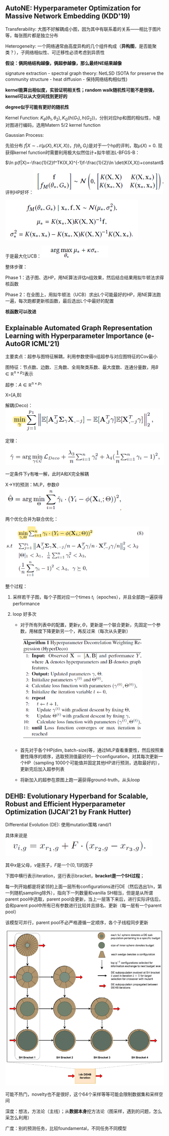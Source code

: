 ## AutoNE: Hyperparameter Optimization for Massive Network Embedding (KDD'19)

Transferability: 大图不好解耦成小图，因为其中有联系着的关系——相比于图片等，每张图片都是独立分布

Heterogeneity: 一个网络通常由高度异构的几个组件构成（**异构图**，是否能聚类？），子网络相似性、可迁移性必须考虑到异质性

**假设：俩网络结构越像，俩超参越像，那么最终NE结果越像**



signature extraction - spectral graph theory: NetLSD (SOTA for preserve the community structure - heat diffusion - 保持网络结构相似性)

**kernel能算出相似度，实验证明相关性；random walk随机性可能不是很强，kernel可以从大空间找到更好的**

**degree似乎可能有更好的随机性**

Kernel Function: $K_\theta(\theta_1,\theta_2),K_G(h(G_1),h(G_2))$，分别对应hp和图的相似性，h是对图进行编码，选用Matern 5/2 kernel function

Gaussian Process:

先验分布 $f|X\sim \mathcal{N}(\mu(X),K(X,X))$，$f(\theta_i,G_i)$是对于一个hp的评判，取$\mu(X)=0$. 现获得kernel function时需要利用极大似然估计+拟牛顿法L-BFGS-B：

$\ln p(f|X)=-\frac{1}{2}f^TK(X,X)^{-1}f-\frac{1}{2}\ln \det(K(X,X))+constant$

评判HP好坏：![image-20220908173219209](pic/AutoNE1.png)

![image-20220908173232038](pic/AutoNE2.png)

于是最大化UCB：![image-20220908173355860](pic/AutoNE3.png)

整体步骤：

Phase 1：选子图、选HP，用NE算法评估n组效果，然后结合结果用拟牛顿法求得核函数

Phase 2：在全图上，用拟牛顿法（UCB）求出L个可能最好的HP，用NE算法跑一遍，每次跑都更新核函数，最后选出L个中最好的配置



**核函数可以改进**





## Explainable Automated Graph Representation Learning with Hyperparameter Importance (e-AutoGR  ICML'21)

主要卖点：超参与图特征解耦，利用参数使得n组超参与对应图特征的Cov最小

图特征：节点数、边数、三角数、全局聚类系数、最大度数、连通分量数，用$B\in\mathbb{R}^{n\times p_2}$表示

超参：$A\in\mathbb{R}^{n\times p_1}$

X=[A,B]

解耦(Deco)：![image-20220908193805722](pic/e-AutoGR1.png)

定理：![image-20220908193853658](pic/e-AutoGR2.png)

一定条件下$\gamma$有唯一解，此时A和X完全解耦

X->Y的预测：MLP，参数$\Theta$![image-20220908194207048](pic/e-AutoGR3.png)

两个优化合并为联合优化：

<img src="pic/e-AutoGR4.png" alt="image-20220908194248618" style="zoom:80%;" />

整个过程：

1. 采样若干子图，每个子图对应一个times $t_i$（epoches），并且全部跑一遍获得performance

2. loop 好多次

   * 对于所有列表中的配置，更新$\gamma,\Theta$，更新是一个联合更新，先固定一个参数，用梯度下降更新另一个，再反过来（每次从头更新）

     <img src="pic/e-AutoGR5.png" alt="image-20220908194627417" style="zoom:67%;" />

   * 首先对于各个HP(dim, batch-size)等，通过MLP查看重要性，然后按照重要性降序的顺序，选取预测值最好的一个configuration，对其每次更新一个HP（sampling 1000个可能值并固定其他HP进行预测，选取最好的），更新完后加入超参列表

   * 将新加入的超参在原图上跑一遍获得ground-truth，从头loop
   
   

## DEHB: Evolutionary Hyperband for Scalable, Robust and Efficient Hyperparameter Optimization (IJCAI'21  by Frank Hutter)

Differential Evolution (DE): 使用mutation策略 rand/1 

具体来说是<img src="pic/DEHB1.png" alt="image-20220910013336545" style="zoom:80%;" />

其中$x$是父母，$v$是孩子，$F$是一个$(0,1]$的因子

下图中横行表示iteration，竖行表示bracket，**bracket是一个SH过程**；

每一列开始都是将紧邻的上面一层所有configurations进行DE（然后选出1/n，第一列随机sampling除外），指向下一列数量和vanilla SH相当，但是是从所谓parent pool中选取，parent pool会更新，当上一层落下来后，进行实际评估后，会和parent pool中所有已有参数进行比较并且排名、更新（每一层有一个parent pool）

该模型可并行，parent pool不必严格遵循一定顺序，各个子线程同步更新

<img src="pic/DEHB2.png" alt="image-20220910012349045" style="zoom:80%;" />

可能不热门，novelty也不是很好，这个64个采样等等可能会限制数据集和采样空间



深度：想法，方法论（主线）；从**数据本身**挖方法论（图采样，遇到的问题，怎么采怎么利用）

广度：别的预测任务，比较foundamental，不同任务不同模型
